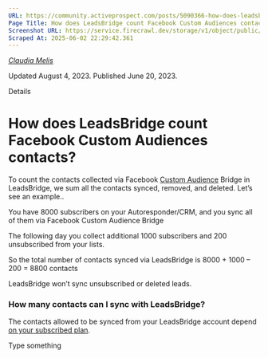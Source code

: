 ```yaml
---
URL: https://community.activeprospect.com/posts/5090366-how-does-leadsbridge-count-facebook-custom-audiences-contacts
Page Title: How does LeadsBridge count Facebook Custom Audiences contacts?
Screenshot URL: https://service.firecrawl.dev/storage/v1/object/public/media/screenshot-0f43d432-c1f7-4f2e-9b38-90f5eab81880.png
Scraped At: 2025-06-02 22:29:42.361
---
```



[_Claudia Melis_](https://community.activeprospect.com/memberships/8017840-claudia-melis)

Updated August 4, 2023. Published June 20, 2023.

Details

# How does LeadsBridge count Facebook Custom Audiences contacts?

To count the contacts collected via Facebook [Custom Audience](https://internal.activeprospect.com/groups/55523/posts/4969955-how-to-get-started-with-custom-audiences) Bridge in LeadsBridge, we sum all the contacts synced, removed, and deleted. Let’s see an example..

You have 8000 subscribers on your Autoresponder/CRM, and you sync all of them via Facebook Custom Audience Bridge

The following day you collect additional 1000 subscribers and 200 unsubscribed from your lists.

So the total number of contacts synced via LeadsBridge is 8000 + 1000 – 200 = 8800 contacts

LeadsBridge won’t sync unsubscribed or deleted leads.

### How many contacts can I sync with LeadsBridge?

The contacts allowed to be synced from your LeadsBridge account depend [on your subscribed plan](https://community.activeprospect.com/posts/5039672-how-do-i-choose-the-right-leadsbridge-plan-for-me).

Type something
